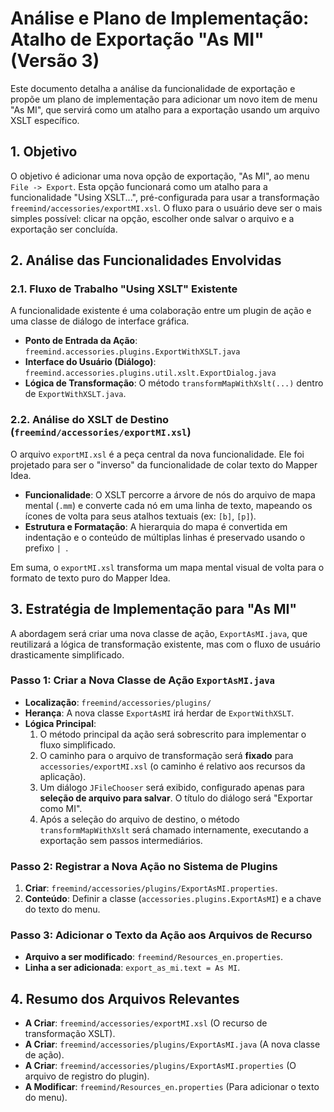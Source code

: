 # Análise e Plano de Implementação: Atalho de Exportação "As MI" (Versão 3)

Este documento detalha a análise da funcionalidade de exportação e propõe um plano de implementação para adicionar um novo item de menu "As MI", que servirá como um atalho para a exportação usando um arquivo XSLT específico.

## 1. Objetivo

O objetivo é adicionar uma nova opção de exportação, "As MI", ao menu `File -> Export`. Esta opção funcionará como um atalho para a funcionalidade "Using XSLT...", pré-configurada para usar a transformação `freemind/accessories/exportMI.xsl`. O fluxo para o usuário deve ser o mais simples possível: clicar na opção, escolher onde salvar o arquivo e a exportação ser concluída.

## 2. Análise das Funcionalidades Envolvidas

### 2.1. Fluxo de Trabalho "Using XSLT" Existente

A funcionalidade existente é uma colaboração entre um plugin de ação e uma classe de diálogo de interface gráfica.

-   **Ponto de Entrada da Ação**: `freemind.accessories.plugins.ExportWithXSLT.java`
-   **Interface do Usuário (Diálogo)**: `freemind.accessories.plugins.util.xslt.ExportDialog.java`
-   **Lógica de Transformação**: O método `transformMapWithXslt(...)` dentro de `ExportWithXSLT.java`.

### 2.2. Análise do XSLT de Destino (`freemind/accessories/exportMI.xsl`)

O arquivo `exportMI.xsl` é a peça central da nova funcionalidade. Ele foi projetado para ser o "inverso" da funcionalidade de colar texto do Mapper Idea.

-   **Funcionalidade**: O XSLT percorre a árvore de nós do arquivo de mapa mental (`.mm`) e converte cada nó em uma linha de texto, mapeando os ícones de volta para seus atalhos textuais (ex: `[b]`, `[p]`).
-   **Estrutura e Formatação**: A hierarquia do mapa é convertida em indentação e o conteúdo de múltiplas linhas é preservado usando o prefixo `| `.

Em suma, o `exportMI.xsl` transforma um mapa mental visual de volta para o formato de texto puro do Mapper Idea.

## 3. Estratégia de Implementação para "As MI"

A abordagem será criar uma nova classe de ação, `ExportAsMI.java`, que reutilizará a lógica de transformação existente, mas com o fluxo de usuário drasticamente simplificado.

### Passo 1: Criar a Nova Classe de Ação `ExportAsMI.java`

-   **Localização**: `freemind/accessories/plugins/`
-   **Herança**: A nova classe `ExportAsMI` irá herdar de `ExportWithXSLT`.
-   **Lógica Principal**:
    1.  O método principal da ação será sobrescrito para implementar o fluxo simplificado.
    2.  O caminho para o arquivo de transformação será **fixado** para `accessories/exportMI.xsl` (o caminho é relativo aos recursos da aplicação).
    3.  Um diálogo `JFileChooser` será exibido, configurado apenas para **seleção de arquivo para salvar**. O título do diálogo será "Exportar como MI".
    4.  Após a seleção do arquivo de destino, o método `transformMapWithXslt` será chamado internamente, executando a exportação sem passos intermediários.

### Passo 2: Registrar a Nova Ação no Sistema de Plugins

1.  **Criar**: `freemind/accessories/plugins/ExportAsMI.properties`.
2.  **Conteúdo**: Definir a classe (`accessories.plugins.ExportAsMI`) e a chave do texto do menu.

### Passo 3: Adicionar o Texto da Ação aos Arquivos de Recurso

-   **Arquivo a ser modificado**: `freemind/Resources_en.properties`.
-   **Linha a ser adicionada**: `export_as_mi.text = As MI`.

## 4. Resumo dos Arquivos Relevantes

-   **A Criar**: `freemind/accessories/exportMI.xsl` (O recurso de transformação XSLT).
-   **A Criar**: `freemind/accessories/plugins/ExportAsMI.java` (A nova classe de ação).
-   **A Criar**: `freemind/accessories/plugins/ExportAsMI.properties` (O arquivo de registro do plugin).
-   **A Modificar**: `freemind/Resources_en.properties` (Para adicionar o texto do menu).
